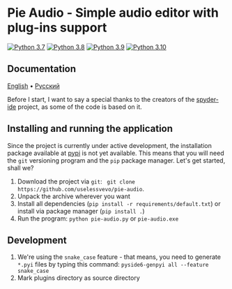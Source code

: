 # Pie Audio - Simple audio editor with plug-ins support

[![Python 3.7](https://img.shields.io/badge/python-3.7-blue.svg)](https://www.python.org/downloads/release/python-360/)
[![Python 3.8](https://img.shields.io/badge/python-3.8-blue.svg)](https://www.python.org/downloads/release/python-360/)
[![Python 3.9](https://img.shields.io/badge/python-3.9-blue.svg)](https://www.python.org/downloads/release/python-360/)
[![Python 3.10](https://img.shields.io/badge/python-3.10-blue.svg)](https://www.python.org/downloads/release/python-360/)

## Documentation
[English](https://github.com/uselessvevo/pie-audio/tree/main/docs/en/piekit) • [Русский](https://github.com/uselessvevo/pie-audio/tree/main/docs/ru/piekit)

Before I start, I want to say a special thanks to the creators of the [spyder-ide](https://github.com/spyder-ide/spyder) project, as some of the code is based on it.

## Installing and running the application
Since the project is currently under active development, the installation package available at [pypi](https://pypi.org/) is not yet available. This means that you will need the `git` versioning program and the `pip` package manager. Let's get started, shall we?

1. Download the project via `git`: ` git clone https://github.com/uselessvevo/pie-audio`.
2. Unpack the archive wherever you want
3. Install all dependencies (`pip install -r requirements/default.txt`) or install via package manager (`pip install .`)
4. Run the program: `python pie-audio.py` or `pie-audio.exe`

## Development

1. We're using the `snake_case` feature - that means, you need to generate `*.pyi` files by typing this command: `pyside6-genpyi all --feature snake_case`
2. Mark plugins directory as source directory